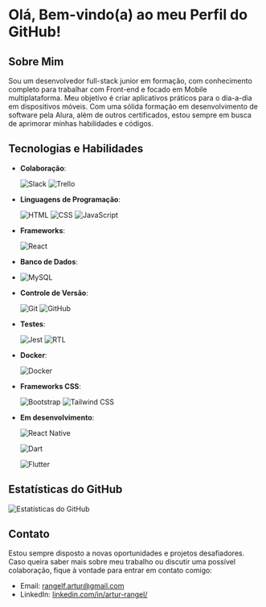 # Olá, Bem-vindo(a) ao meu Perfil do GitHub!

## Sobre Mim
Sou um desenvolvedor full-stack junior em formação, com conhecimento completo para trabalhar com Front-end e focado em Mobile multiplataforma. Meu objetivo é criar aplicativos práticos para o dia-a-dia em dispositivos móveis. Com uma sólida formação em desenvolvimento de software pela Alura, além de outros certificados, estou sempre em busca de aprimorar minhas habilidades e códigos.

## Tecnologias e Habilidades

- **Colaboração**:
  
  ![Slack](https://img.shields.io/badge/Slack-4A154B?style=for-the-badge&logo=slack&logoColor=white)
  ![Trello](https://img.shields.io/badge/Trello-0079BF?style=for-the-badge&logo=trello&logoColor=white)
  
- **Linguagens de Programação**:

  ![HTML](https://img.shields.io/badge/HTML-239120?style=for-the-badge&logo=html5&logoColor=white)
  ![CSS](https://img.shields.io/badge/CSS-239120?style=for-the-badge&logo=css3&logoColor=white)
  ![JavaScript](https://img.shields.io/badge/JavaScript-323330?style=for-the-badge&logo=javascript&logoColor=F7DF1E)
          
- **Frameworks**:
  
  ![React](https://img.shields.io/badge/React-20232A?style=for-the-badge&logo=react&logoColor=61DAFB)
          
- **Banco de Dados**:
- 
  ![MySQL](https://img.shields.io/badge/MySQL-4479A1?style=for-the-badge&logo=mysql&logoColor=white)
          
- **Controle de Versão**: 
 
  ![Git](https://img.shields.io/badge/Git-E34F26?style=for-the-badge&logo=git&logoColor=white)
  ![GitHub](https://img.shields.io/badge/GitHub-100000?style=for-the-badge&logo=github&logoColor=white)

- **Testes**: 
  
  ![Jest](https://img.shields.io/badge/Jest-C21325?style=for-the-badge&logo=jest&logoColor=white)
  ![RTL](https://img.shields.io/badge/RTL-61DAFB?style=for-the-badge&logo=react&logoColor=white)
          
- **Docker**:
  
  ![Docker](https://img.shields.io/badge/Docker-2496ED?style=for-the-badge&logo=docker&logoColor=white)
  
- **Frameworks CSS**:
  
  ![Bootstrap](https://img.shields.io/badge/Bootstrap-7952B3?style=for-the-badge&logo=bootstrap&logoColor=white)
  ![Tailwind CSS](https://img.shields.io/badge/Tailwind_CSS-38B2AC?style=for-the-badge&logo=tailwind-css&logoColor=white)

- **Em desenvolvimento**:
  
  ![React Native](https://img.shields.io/badge/React_Native-20232A?style=for-the-badge&logo=react&logoColor=61DAFB)
  
  ![Dart](https://img.shields.io/badge/Dart-0175C2?style=for-the-badge&logo=dart&logoColor=white)

  ![Flutter](https://img.shields.io/badge/Flutter-02569B?style=for-the-badge&logo=flutter&logoColor=white)

## Estatísticas do GitHub
![Estatísticas do GitHub](https://github-readme-stats.vercel.app/api?username=rangelf-artur&show_icons=true&count_private=true&hide=stars&theme=radical)

## Contato
Estou sempre disposto a novas oportunidades e projetos desafiadores. Caso queira saber mais sobre meu trabalho ou discutir uma possível colaboração, fique à vontade para entrar em contato comigo:

- Email: [rangelf.artur@gmail.com](mailto:rangelf.artur@gmail.com)
- LinkedIn: [linkedin.com/in/artur-rangel/](https://www.linkedin.com/in/artur-rangel/)
